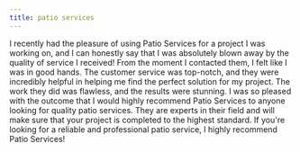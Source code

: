 ```yaml
---
title: patio services
---
```


I recently had the pleasure of using Patio Services for a project I was working on, and I can honestly say that I was absolutely blown away by the quality of service I received! From the moment I contacted them, I felt like I was in good hands. The customer service was top-notch, and they were incredibly helpful in helping me find the perfect solution for my project. The work they did was flawless, and the results were stunning. I was so pleased with the outcome that I would highly recommend Patio Services to anyone looking for quality patio services. They are experts in their field and will make sure that your project is completed to the highest standard. If you're looking for a reliable and professional patio service, I highly recommend Patio Services!